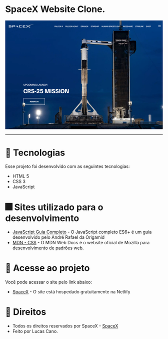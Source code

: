 # SpaceX Website Clone.

<img src="img/screen.jpg" alt="SpaceX"> <br>

<hr>

# 🎇 Tecnologias

Esse projeto foi desenvolvido com as seguintes tecnologias:

- HTML 5
- CSS 3
- JavaScript

# 🎆 Sites utilizado para o desenvolvimento

- [JavaScript Guia Completo](https://www.origamid.com/slide/javascript-completo-es6/#/0101-javascript-completo-es6/1) - O JavaScript completo ES6+ é um guia desenvolvido pelo André Rafael da Origamid
- [MDN - CSS](https://developer.mozilla.org/pt-BR/docs/Web/CSS) - O MDN Web Docs é o website oficial de Mozilla para desenvolvimento de padrões web.

# 🎯 Acesse ao projeto

Você pode acessar o site pelo link abaixo:

- [SpaceX](https://spacex-lucas.netlify.app/) - O site está hospedado gratuitamente na Netlify

# 💼 Direitos

- Todos os direitos reservados por SpaceX - [SpaceX](https://www.spacex.com/) <br>
- Feito por Lucas Cano.
